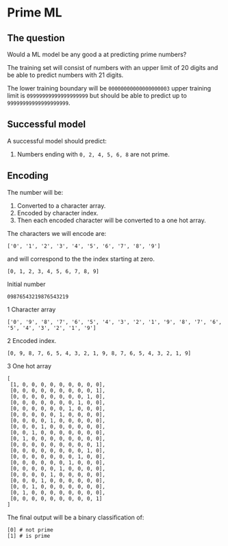 # Prime ML

## The question
Would a ML model be any good a at predicting prime numbers?

The training set will consist of numbers with an upper limit of 20 digits and be able to predict
numbers with 21 digits.

The lower training boundary will be `00000000000000000003`
upper training limit is `09999999999999999999` but should be able to predict up to `99999999999999999999`.

## Successful model
A successful model should predict:
1. Numbers ending with `0, 2, 4, 5, 6, 8` are not prime.

## Encoding
The number will be:
1. Converted to a character array.
1. Encoded by character index.
1. Then each encoded character will be converted to a one hot array.

The characters we will encode are:
```
['0', '1', '2', '3', '4', '5', '6', '7', '8', '9']
```
and will correspond to the the index starting at zero.
```
[0, 1, 2, 3, 4, 5, 6, 7, 8, 9]
```

Initial number
```
09876543219876543219
```

1 Character array
```
['0', '9', '8', '7', '6', '5', '4', '3', '2', '1', '9', '8', '7', '6', '5', '4', '3', '2', '1', '9']
```

2 Encoded index.
```
[0, 9, 8, 7, 6, 5, 4, 3, 2, 1, 9, 8, 7, 6, 5, 4, 3, 2, 1, 9]
```

3 One hot array
```
[
 [1, 0, 0, 0, 0, 0, 0, 0, 0, 0],
 [0, 0, 0, 0, 0, 0, 0, 0, 0, 1],
 [0, 0, 0, 0, 0, 0, 0, 0, 1, 0],
 [0, 0, 0, 0, 0, 0, 0, 1, 0, 0],
 [0, 0, 0, 0, 0, 0, 1, 0, 0, 0],
 [0, 0, 0, 0, 0, 1, 0, 0, 0, 0],
 [0, 0, 0, 0, 1, 0, 0, 0, 0, 0],
 [0, 0, 0, 1, 0, 0, 0, 0, 0, 0],
 [0, 0, 1, 0, 0, 0, 0, 0, 0, 0],
 [0, 1, 0, 0, 0, 0, 0, 0, 0, 0],
 [0, 0, 0, 0, 0, 0, 0, 0, 0, 1],
 [0, 0, 0, 0, 0, 0, 0, 0, 1, 0],
 [0, 0, 0, 0, 0, 0, 0, 1, 0, 0],
 [0, 0, 0, 0, 0, 0, 1, 0, 0, 0],
 [0, 0, 0, 0, 0, 1, 0, 0, 0, 0],
 [0, 0, 0, 0, 1, 0, 0, 0, 0, 0],
 [0, 0, 0, 1, 0, 0, 0, 0, 0, 0],
 [0, 0, 1, 0, 0, 0, 0, 0, 0, 0],
 [0, 1, 0, 0, 0, 0, 0, 0, 0, 0],
 [0, 0, 0, 0, 0, 0, 0, 0, 0, 1]
]
```

The final output will be a binary classification of:
```
[0] # not prime
[1] # is prime 
```